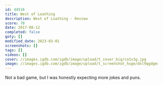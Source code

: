 ```yaml
---
id: 44516
title: West of Loathing
description: West of Loathing - Review
score: 70
date: 2017-08-12
completed: false
goty: []
modified_date: 2023-03-01
screenshots: []
tags: []
videos: []
cover: //images.igdb.com/igdb/image/upload/t_cover_big/co1v3g.jpg
image: //images.igdb.com/igdb/image/upload/t_screenshot_huge/dxl9qgdgmrmzbpr16ecj.jpg
---
```

Not a bad game, but I was honestly expecting more jokes and puns.